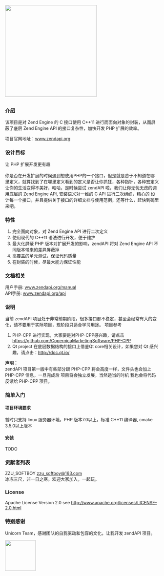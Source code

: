 <img src="http://www.zendapi.com/statics/images/components/about/images//zendapi-logo.svg" width="300" style="margin:10px auto"/>

### 介绍

该项目是对 Zend Engine 的 C 接口使用 C++11 进行而面向对象的封装，从而屏蔽了底层 Zend Engine API 的接口复杂性，加快开发 PHP 扩展的效率。

项目官网地址：www.zendapi.org

### 设计目标

让 PHP 扩展开发更有趣<br/><br/>
你是否在开发扩展的时候遇到想使用PHP的一个接口，但是就是苦于不知道在哪里定义，就算找到了在哪里定义看到的定义是否让你抓狂，各种指针，各种宏定义
让你的生活变得不美好，哈哈，是时候尝试 zendAPI 啦，我们让你无忧无虑的调用底层的 Zend Engine API, 安装语义对一维的 C API 进行二次组织，精心的
设计每一个接口，并且提供关于接口的详细文档与使用范例，还等什么，赶快到碗里来吧。

### 特性

1. 完全面向对象，对 Zend Engine API 进行二次定义
2. 使用现代的 C++11 语法进行开发，便于维护
3. 最大化屏蔽 PHP 版本对扩展开发的影响，zendAPI 将对 Zend Engine API 不同版本带来的差异屏蔽掉
4. 高覆盖的单元测试，保证代码质量
5. 在封装的时候，尽最大能力保证性能

### 文档相关

用户手册: www.zendapi.org/manual</br>
API手册: www.zendapi.org/api

### 说明

当前 zendAPI 项目处于非常前期阶段，很多接口都不稳定，甚至会经常有大的变化，请不要用于实际项目，现阶段只适合学习用途。
项目参考 
1. PHP-CPP 进行实现，大家要是对PHP-CPP感兴趣，请点击 https://github.com/CopernicaMarketingSoftware/PHP-CPP
2. Qt project 在底层数据结构的接口上借鉴Qt core相关设计，如果您对 Qt 感兴趣，请点击：http://doc.qt.io/

**声明：**</br>
zendAPI 项目第一版中有些部分跟 PHP-CPP 将会高度一样，文件头也会加上 PHP-CPP 信息，一旦完成后 项目将会独立发展，当然适当的时机
我也会将代码反馈给 PHP-CPP 项目。

### 简单入门
#### 项目环境要求
暂时只支持 linux 服务器环境，PHP 版本7.0以上，标准 C++11 编译器, cmake 3.5.0以上版本

#### 安装

TODO

### 贡献者列表

ZZU_SOFTBOY <zzu_softboy@163.com></br>
冰冻三尺，非一日之寒。欢迎大家加入，一起玩。

### License

Apache License Version 2.0 see http://www.apache.org/licenses/LICENSE-2.0.html

### 特别感谢
Unicorn Team，感谢团队的自我驱动和包容的文化，让我开发 zendAPI 项目。

<img style = "width:100px;height:100px;float:left;display:block" src="https://raw.githubusercontent.com/qcoreteam/zendapi/master/assets/images/unicornteam.png"/>
